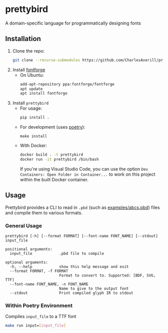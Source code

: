 # prettybird

A domain-specific language for programmatically designing fonts

## Installation

1. Clone the repo:
    ```bash
    git clone --recurse-submodules https://github.com/CharlesAverill/prettybird.git
    ```
2. Install [fontforge](https://fontforge.org/en-US/downloads/)
    - On Ubuntu:
        ```bash
        add-apt-repository ppa:fontforge/fontforge
        apt update
        apt install fontforge
        ```
3. Install `prettybird`
    - For usage:
        ```bash
        pip install .
        ```
    - For development (uses [poetry](https://python-poetry.org/)):
        ```
        make install
        ```
    - With Docker:
        ```bash
        docker build . -t prettybird
        docker run -it prettybird /bin/bash
        ```
        If you're using Visual Studio Code, you can use the option `Dev Containers: Open Folder in Container...` to work on this project within the built Docker container.

## Usage

Prettybird provides a CLI to read in `.pbd` (such as [examples/abcs.pbd](examples/abcs.pbd)) files and compile them to various formats.

### General Usage

```
prettybird [-h] [--format FORMAT] [--font-name FONT_NAME] [--stdout] input_file

positional arguments:
  input_file            .pbd file to compile

optional arguments:
  -h, --help            show this help message and exit
  --format FORMAT, -f FORMAT
                        Format to convert to. Supported: [BDF, SVG, TTF]
  --font-name FONT_NAME, -n FONT_NAME
                        Name to give to the output font
  --stdout              Print compiled glyph IR to stdout
```

### Within Poetry Environment

Compiles `input_file` to a TTF font

```bash
make run input=[input_file]
```
